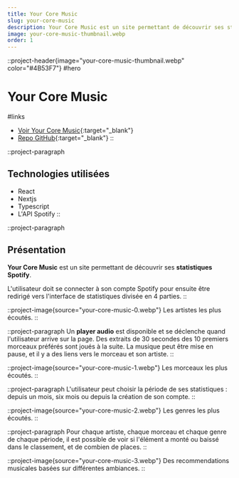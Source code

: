 ```yaml
---
title: Your Core Music
slug: your-core-music
description: Your Core Music est un site permettant de découvrir ses statistiques Spotify.
image: your-core-music-thumbnail.webp
order: 1
---
```


::project-header{image="your-core-music-thumbnail.webp" color="#4B53F7"}
#hero
# Your Core Music

#links
- [Voir Your Core Music](https://your-core-music.vercel.app){:target="_blank"}
- [Repo GitHub](https://github.com/ColinLienard/your-core-music){:target="_blank"}
::

::project-paragraph
## Technologies utilisées

- React
- Nextjs
- Typescript
- L'API Spotify
::

::project-paragraph
## Présentation

**Your Core Music** est un site permettant de découvrir ses **statistiques Spotify**.

L'utilisateur doit se connecter à son compte Spotify pour ensuite être redirigé vers l'interface de statistiques divisée en 4 parties.
::

::project-image{source="your-core-music-0.webp"}
Les artistes les plus écoutés.
::

::project-paragraph
Un **player audio** est disponible et se déclenche quand l'utilisateur arrive sur la page. Des extraits de 30 secondes des 10 premiers morceaux préférés sont joués à la suite. La musique peut être mise en pause, et il y a des liens vers le morceau et son artiste.
::

::project-image{source="your-core-music-1.webp"}
Les morceaux les plus écoutés.
::

::project-paragraph
L'utilisateur peut choisir la période de ses statistiques : depuis un mois, six mois ou depuis la création de son compte.
::

::project-image{source="your-core-music-2.webp"}
Les genres les plus écoutés.
::

::project-paragraph
Pour chaque artiste, chaque morceau et chaque genre de chaque période, il est possible de voir si l'élément a monté ou baissé dans le classement, et de combien de places.
::

::project-image{source="your-core-music-3.webp"}
Des recommendations musicales basées sur différentes ambiances.
::
